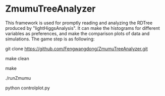 # ZmumuTreeAnalyzer

This framework is used for promptly reading and analyzing the RDTree produced by "lightHiggsAnalysis". It can make the 
histograms for different variables as preferences, and make the comparison plots of data and simulations. The game step 
is as following:

git clone https://github.com/Fengwangdong/ZmumuTreeAnalyzer.git

make clean

make

./runZmumu

python controlplot.py

